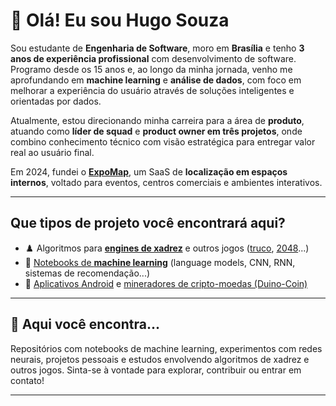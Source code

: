 # 👋 Olá! Eu sou Hugo Souza

Sou estudante de **Engenharia de Software**, moro em **Brasília** e tenho **3 anos de experiência profissional** com desenvolvimento de software. Programo desde os 15 anos e, ao longo da minha jornada, venho me aprofundando em **machine learning** e **análise de dados**, com foco em melhorar a experiência do usuário através de soluções inteligentes e orientadas por dados.

Atualmente, estou direcionando minha carreira para a área de **produto**, atuando como **líder de squad** e **product owner em três projetos**, onde combino conhecimento técnico com visão estratégica para entregar valor real ao usuário final.

Em 2024, fundei o **[ExpoMap](https://expomap.com.br)**, um SaaS de **localização em espaços internos**, voltado para eventos, centros comerciais e ambientes interativos.

---

## Que tipos de projeto você encontrará aqui?

- ♟️ Algoritmos para **[engines de xadrez](https://github.com/fatorius/capizero)** e outros jogos ([truco](https://github.com/fatorius/truuuco), [2048](https://github.com/fatorius/mcts-2048)...) 
- 🤖 [Notebooks de **machine learning**](https://github.com/fatorius/ml-notebooks) (language models, CNN, RNN, sistemas de recomendação...)
- 🧱 [Aplicativos Android](https://github.com/fatorius/HLGS-Filters) e [mineradores de cripto-moedas (Duino-Coin)](https://github.com/fatorius/DUCO-Android-Miner)

---

## 📌 Aqui você encontra...

Repositórios com notebooks de machine learning, experimentos com redes neurais, projetos pessoais e estudos envolvendo algoritmos de xadrez e outros jogos. Sinta-se à vontade para explorar, contribuir ou entrar em contato!

---
